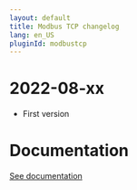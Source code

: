 ```yaml
---
layout: default
title: Modbus TCP changelog
lang: en_US
pluginId: modbustcp
---
```


# 2022-08-xx

- First version

# Documentation

[See documentation]({{site.baseurl}}/{{page.pluginId}}/{{page.lang}})
